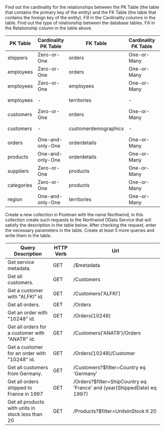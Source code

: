 Find out the cardinality for the relationships between the PK Table (the table that contains the primary key of the entity) and the FK Table (the table that contains the foreign key of the entity). Fill in the Cardinality columns in the table. Find out the type of relationship between the database tables. Fill in the Relationship column in the table above.

| PK Table      | Cardinality PK Table | FK Table             | Cardinality FK Table | Relationship |
| ------------- | -------------------- | -------------------- | -------------------- | ------------ |
| shippers      | Zero-or-One          | orders               |  One-or-Many         | One-to-Many  |
| employees     | Zero-or-One          | orders               |  One-or-Many         | One-to-Many  |
| employees     | Zero-or-One          | employees            |  One-or-Many         | One-to-Many  |
| employees     | -                    | territories          | -                    | Many-to-Many |
| customers     | Zero-or-One          | orders               |  One-or-Many         | One-to-Many  |
| customers     | -                    | customerdemographics | -                    | Many-to-Many |
| orders        | One-and-only-One     | orderdetails         |  One-or-Many         | One-to-Many  |
| products      | One-and-only-One     | orderdetails         |  One-or-Many         | One-to-Many  |
| suppliers     | Zero-or-One          | products             |  One-or-Many         | One-to-Many  |
| categories    | Zero-or-One          | products             |  One-or-Many         | One-to-Many  |
| region        | One-and-only-One     | territories          |  One-or-Many         | One-to-Many  |

Create a new collection in Postman with the name Northwind, in this collection create such requests to the Northwind OData Service that will satisfy the description in the table below. After checking the request, enter the necessary parameters in the table. Create at least 5 more queries and write them in the table.

| Query Description                                             | HTTP Verb | Url                                       |
| --------------------------------------------------------------| --------- | ----------------------------------------- |
| Get service metadata.                                         | GET       | /$metadata                                |
| Get all customers.                                            | GET       | /Customers                                |
| Get a customer with "ALFKI" id.                               | GET       | /Customers('ALFKI')                       |
| Get all orders.                                               | GET       | /Orders                                   |
| Get an order with "10248" id.                                 | GET       | /Orders(10248)                            |
| Get all orders for a customer with "ANATR" id.                | GET       | /Customers('ANATR')/Orders                |
| Get a customer for an order with "10248" id.                  | GET       | /Orders(10248)/Customer                   |
| Get all customers from Germany.                               | GET       | /Customers?$filter=Country eq 'Germany'   |
| Get all orders shipped to France in 1997                      | GET       | /Orders?$filter=ShipCountry eq 'France' and (year(ShippedDate) eq 1997)  |
| Get all products with units in stock less than 20             | GET       | /Products?$filter=UnitsInStock lt 20      |
